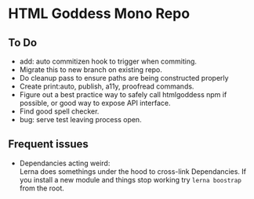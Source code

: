 # HTML Goddess Mono Repo

## To Do
- add: auto commitizen hook to trigger when commiting.
- Migrate this to new branch on existing repo.
- Do cleanup pass to ensure paths are being constructed properly
- Create print:auto, publish, a11y, proofread commands.
- Figure out a best practice way to safely call htmlgoddess npm if possible, or good way to expose API interface.
- Find good spell checker.
- bug: serve test leaving process open.

## Frequent issues
- Dependancies acting weird:  
  Lerna does somethings under the hood to cross-link Dependancies. If you install a new module and things stop working try ```lerna boostrap``` from the root.